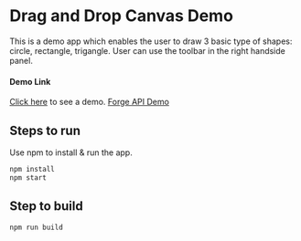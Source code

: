# Drag and Drop Canvas Demo

This is a demo app which enables the user to draw 3 basic type of shapes: circle, rectangle, trigangle. User can use the toolbar in the right handside panel.

#### Demo Link

[Click here](http://canvas-deepa.surge.shi-deepa.surge.sh) to see a demo. [Forge API Demo](http://canvas-deepa.surge.sh)

## Steps to run

Use npm to install & run the app.

```bash
npm install
npm start
```

## Step to build

```bash
npm run build
```
